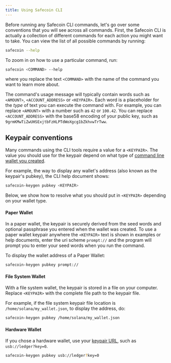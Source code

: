 ```yaml
---
title: Using Safecoin CLI
---
```


Before running any Safecoin CLI commands, let's go over some conventions that
you will see across all commands. First, the Safecoin CLI is actually a collection
of different commands for each action you might want to take. You can view the list
of all possible commands by running:

```bash
safecoin --help
```

To zoom in on how to use a particular command, run:

```bash
safecoin <COMMAND> --help
```

where you replace the text `<COMMAND>` with the name of the command you want
to learn more about.

The command's usage message will typically contain words such as `<AMOUNT>`,
`<ACCOUNT_ADDRESS>` or `<KEYPAIR>`. Each word is a placeholder for the _type_ of
text you can execute the command with. For example, you can replace `<AMOUNT>`
with a number such as `42` or `100.42`. You can replace `<ACCOUNT_ADDRESS>` with
the base58 encoding of your public key, such as
`9grmKMwTiZwUHSExjtbFzHLPTdWoXgcg1bZkhvwTrTww`.

## Keypair conventions

Many commands using the CLI tools require a value for a `<KEYPAIR>`. The value
you should use for the keypair depend on what type of
[command line wallet you created](../wallet-guide/cli.md).

For example, the way to display any wallet's address
(also known as the keypair's pubkey), the CLI help document shows:

```bash
safecoin-keygen pubkey <KEYPAIR>
```

Below, we show how to resolve what you should put in `<KEYPAIR>` depending
on your wallet type.

#### Paper Wallet

In a paper wallet, the keypair is securely derived from the seed words and
optional passphrase you entered when the wallet was created. To use a paper
wallet keypair anywhere the `<KEYPAIR>` text is shown in examples or help
documents, enter the uri scheme `prompt://` and the program will prompt you to
enter your seed words when you run the command.

To display the wallet address of a Paper Wallet:

```bash
safecoin-keygen pubkey prompt://
```

#### File System Wallet

With a file system wallet, the keypair is stored in a file on your computer.
Replace `<KEYPAIR>` with the complete file path to the keypair file.

For example, if the file system keypair file location is
`/home/solana/my_wallet.json`, to display the address, do:

```bash
safecoin-keygen pubkey /home/solana/my_wallet.json
```

#### Hardware Wallet

If you chose a hardware wallet, use your
[keypair URL](../wallet-guide/hardware-wallets.md#specify-a-hardware-wallet-key),
such as `usb://ledger?key=0`.

```bash
safecoin-keygen pubkey usb://ledger?key=0
```
